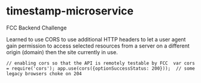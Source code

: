 # timestamp-microservice
FCC Backend Challenge

Learned to use CORS to use additional HTTP headers to let a user agent gain permission to access selected resources from a server on a different origin (domain) then the site currently in use.

`// enabling cors so that the API is remotely testable by FCC 
var cors = require('cors');
app.use(cors({optionSuccessStatus: 200}));  // some legacy browsers choke on 204`
